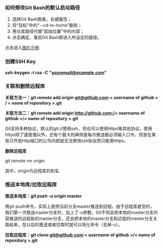### 如何修改Git Bash的默认启动路径 ###

1. 选择Git Bash图表，右键属性；
2. 将“目标”中的“--cd-to-home”删除；
3. 用仓库路径代替“起始位置”中的内容；
4. 点击确定，重启Git Bash即进入所设定的路径。

点击进入[图片示例](https://github.com/YB-Chen/GitCommend/blob/master/git-bash%E5%B1%9E%E6%80%A7.JPG?raw=true)

### 创建SSH Key ###
**ssh-keygen -t rsa -C "youremail@example.com"**

### 关联和删除远程库 ###
**关联方法一：git remote add origin git@github.com:< username of github > / < name of repository >.git**

**关联方法二：git remote add origin http://github.com:/< username of github >/< name of repository >.git** 

Git支持多种协议，默认的git://使用ssh，但也可以使用https等其他协议，使用https除了速度慢以外，还有个最大的麻烦是每次推送都必须输入口令，但是在某些只开放http端口的公司内部就无法使用ssh协议而只能用https。

**删除远程库**

git remote rm origin

其中，origin为远程库的别名

### 推送本地库/拉取远程库 ###

**推送本地库：git push -u origin master**   
  
用git push命令，实际上是把当前分支master推送到远程。由于远程库是空的，我们第一次推送master分支时，加上了-u参数，Git不但会把本地的master分支内容推送的远程新的master分支，还会把本地的master分支和远程的master分支关联起来，在以后的推送或者拉取时就可以简化命令（去掉-u）。

**拉取远程库：git clone git@github.com:< username of github >/< name of repository >.git**







